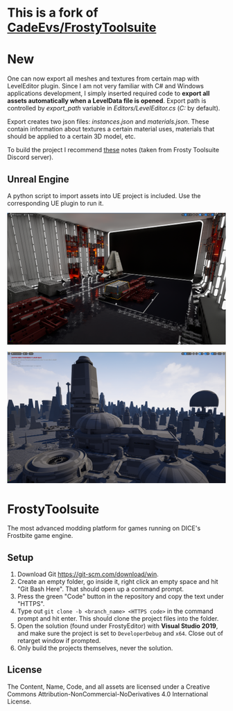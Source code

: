 # This is a fork of [CadeEvs/FrostyToolsuite](https://github.com/CadeEvs/FrostyToolsuite)

# New
One can now export all meshes and textures from certain map with LevelEditor plugin.
Since I am not very familiar with C# and Windows applications development, I simply inserted required code to **export all assets automatically when a LevelData file is opened**.
Export path is controlled by *export_path* variable in *Editors/LevelEditor.cs* (*C:* by default). 

Export creates two json files: *instances.json* and *materials.json*. These contain information about textures a certain material uses, materials that should be applied to a certain 3D model, etc.

To build the project I recommend [these](https://docs.google.com/document/d/1fVFt37MRPsl22kQrO5cX-N59mt-FcVoFCfNp0FcSLmE/edit#heading=h.esmoanldb5rz) notes (taken from Frosty Toolsuite Discord server).

## Unreal Engine
A python script to import assets into UE project is included. Use the corresponding UE plugin to run it.

![](img/photo_1.png?raw=true "parially textured Death Star")

![](img/photo_2.png?raw=true "untextured Bespin")

# FrostyToolsuite
The most advanced modding platform for games running on DICE's Frostbite game engine.

## Setup

1. Download Git https://git-scm.com/download/win.
2. Create an empty folder, go inside it, right click an empty space and hit "Git Bash Here". That should open up a command prompt.
3. Press the green "Code" button in the repository and copy the text under "HTTPS".
4. Type out ``git clone -b <branch_name> <HTTPS code>`` in the command prompt and hit enter. This should clone the project files into the folder.
5. Open the solution (found under FrostyEditor) with **Visual Studio 2019**, and make sure the project is set to ``DeveloperDebug`` and ``x64``. Close out of retarget window if prompted.
6. Only build the projects themselves, never the solution.

## License
The Content, Name, Code, and all assets are licensed under a Creative Commons Attribution-NonCommercial-NoDerivatives 4.0 International License.
